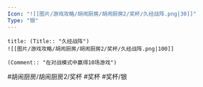 ```yaml
---
Icon: "![[图片/游戏攻略/胡闹厨房/胡闹厨房2/奖杯/久经战阵.png|30]]"
Type: "银"
---
```

```ad-common-silver-trophy
title: (Title:: "久经战阵")
![[图片/游戏攻略/胡闹厨房/胡闹厨房2/奖杯/久经战阵.png|100]]

(Comment:: "在对战模式中赢得10场游戏")
```

#胡闹厨房/胡闹厨房2/奖杯 #奖杯 #奖杯/银
